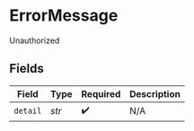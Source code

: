 # ErrorMessage

Unauthorized


## Fields

| Field              | Type               | Required           | Description        |
| ------------------ | ------------------ | ------------------ | ------------------ |
| `detail`           | *str*              | :heavy_check_mark: | N/A                |